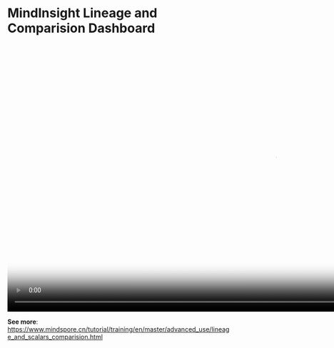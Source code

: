 # MindInsight Lineage and Comparision Dashboard

[comment]: <> (This document contains Hands-on Tutorial Series. Gitee does not support display. Please check tutorials on the official website)

<video id="video7" autoplay controls width="1200px" height="600px" poster="https://mindspore-website.obs.cn-north-4.myhuaweicloud.com:443/teaching_video/cover/%E6%89%8B%E6%8A%8A%E6%89%8B%E7%B3%BB%E5%88%97/MindInsight%20%E6%BA%AF%E6%BA%90%E4%B8%8E%E5%AF%B9%E6%AF%94%E7%9C%8B%E6%9D%BF%E8%AF%A6%E6%83%85%E9%A1%B5En.png">
<source id="mp47" src="https://mindspore-website.obs.cn-north-4.myhuaweicloud.com:443/teaching_video/video/MindInsight%20Lineage%20and%20Comparision%20Dashboard.mp4" type="video/mp4">
</video>

**See more**: <https://www.mindspore.cn/tutorial/training/en/master/advanced_use/lineage_and_scalars_comparision.html>
